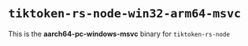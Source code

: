 # `tiktoken-rs-node-win32-arm64-msvc`

This is the **aarch64-pc-windows-msvc** binary for `tiktoken-rs-node`
